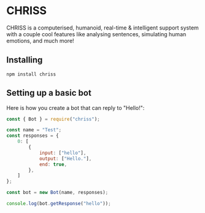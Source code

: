 # CHRISS

CHRISS is a computerised, humanoid, real-time & intelligent support system with a couple cool features like analysing sentences, simulating human emotions, and much more!

## Installing
```
npm install chriss
```
## Setting up a basic bot

Here is how you create a bot that can reply to "Hello!":

```js
const { Bot } = require("chriss");

const name = "Test";
const responses = {
    0: [
        {
            input: ["hello"],
            output: ["Hello."],
            end: true,
        },
    ]
};

const bot = new Bot(name, responses);

console.log(bot.getResponse("hello"));
```
